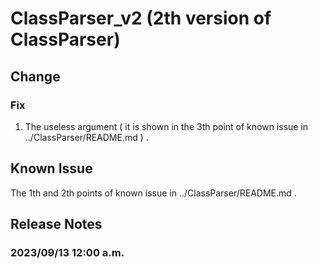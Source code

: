 # ClassParser_v2 (2th version of ClassParser)
## Change
### Fix 
1. The useless argument ( it is shown in the 3th point of known issue in ../ClassParser/README.md ) .

## Known Issue
The 1th and 2th points of known issue in ../ClassParser/README.md .

## Release Notes
### 2023/09/13 12:00 a.m.

